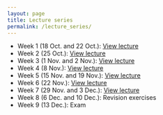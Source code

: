 ```yaml
---
layout: page
title: Lecture series
permalink: /lecture_series/
---
```


* Week 1 (18 Oct. and 22 Oct.):
[View lecture](https://notebooks.azure.com/nbarral/libraries/introprog-lect1)
* Week 2 (25 Oct.):
[View lecture](https://notebooks.azure.com/nbarral/libraries/introprog-lect2)
* Week 3 (1 Nov. and 2 Nov.):
[View lecture](https://notebooks.azure.com/nbarral/libraries/introprog-lect3)
* Week 4 (8 Nov.):
[View lecture](https://notebooks.azure.com/nbarral/libraries/introprog-lect4)
* Week 5 (15 Nov. and 19 Nov.):
[View lecture](https://notebooks.azure.com/nbarral/libraries/introprog-lect5)
* Week 6 (22 Nov.):
[View lecture](https://notebooks.azure.com/nbarral/libraries/introprog-lect6)
* Week 7 (29 Nov. and 3 Dec.):
[View lecture](https://notebooks.azure.com/nbarral/libraries/introprog-lect7)
* Week 8 (6 Dec. and 10 Dec.): Revision exercises
* Week 9 (13 Dec.): Exam
